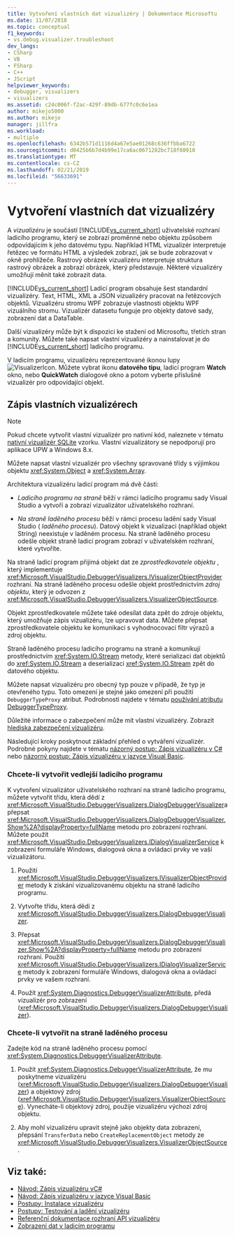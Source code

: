 ```yaml
---
title: Vytvoření vlastních dat vizualizéry | Dokumentace Microsoftu
ms.date: 11/07/2018
ms.topic: conceptual
f1_keywords:
- vs.debug.visualizer.troubleshoot
dev_langs:
- CSharp
- VB
- FSharp
- C++
- JScript
helpviewer_keywords:
- debugger, visualizers
- visualizers
ms.assetid: c24c006f-f2ac-429f-89db-677fc0c6e1ea
author: mikejo5000
ms.author: mikejo
manager: jillfra
ms.workload:
- multiple
ms.openlocfilehash: 6342b571d1116d4a67e5ae01268c636ffbba6722
ms.sourcegitcommit: d0425b6b7d4b99e17ca6ac0671282bc718f80910
ms.translationtype: MT
ms.contentlocale: cs-CZ
ms.lasthandoff: 02/21/2019
ms.locfileid: "56633691"
---
```

# <a name="create-custom-data-visualizers"></a>Vytvoření vlastních dat vizualizéry
 A *vizualizéru* je součástí [!INCLUDE[vs_current_short](../code-quality/includes/vs_current_short_md.md)] uživatelské rozhraní ladicího programu, který se zobrazí proměnné nebo objektu způsobem odpovídajícím k jeho datovému typu. Například HTML vizualizér interpretuje řetězec ve formátu HTML a výsledek zobrazí, jak se bude zobrazovat v okně prohlížeče. Rastrový obrázek vizualizéru interpretuje struktura rastrový obrázek a zobrazí obrázek, který představuje. Některé vizualizéry umožňují měnit také zobrazit data.

 [!INCLUDE[vs_current_short](../code-quality/includes/vs_current_short_md.md)] Ladicí program obsahuje šest standardní vizualizéry. Text, HTML, XML a JSON vizualizéry pracovat na řetězcových objektů. Vizualizéru stromu WPF zobrazuje vlastnosti objektu WPF vizuálního stromu. Vizualizér datasetu funguje pro objekty datové sady, zobrazení dat a DataTable.

Další vizualizéry může být k dispozici ke stažení od Microsoftu, třetích stran a komunity. Můžete také napsat vlastní vizualizéry a nainstalovat je do [!INCLUDE[vs_current_short](../code-quality/includes/vs_current_short_md.md)] ladicího programu.

V ladicím programu, vizualizéru reprezentované ikonou lupy ![VisualizerIcon](../debugger/media/dbg-tips-visualizer-icon.png "Vizualizéru ikonu"). Můžete vybrat ikonu **datového tipu**, ladicí program **Watch** okno, nebo **QuickWatch** dialogové okno a potom vyberte příslušné vizualizér pro odpovídající objekt.

## <a name="write-custom-visualizers"></a>Zápis vlastních vizualizérech

 > [!NOTE]
 > Pokud chcete vytvořit vlastní vizualizér pro nativní kód, naleznete v tématu [nativní vizualizér SQLite](https://github.com/Microsoft/VSSDK-Extensibility-Samples/tree/master/SqliteVisualizer) vzorku. Vlastní vizualizátory se nepodporují pro aplikace UPW a Windows 8.x.

Můžete napsat vlastní vizualizér pro všechny spravované třídy s výjimkou objektu <xref:System.Object> a <xref:System.Array>.

Architektura vizualizéru ladicí program má dvě části:

- *Ladicího programu na straně* běží v rámci ladicího programu sady Visual Studio a vytvoří a zobrazí vizualizátor uživatelského rozhraní.

- *Na straně laděného procesu* běží v rámci procesu ladění sady Visual Studio ( *laděného procesu*). Datový objekt k vizualizaci (například objekt String) neexistuje v laděném procesu. Na straně laděného procesu odešle objekt straně ladicí program zobrazí v uživatelském rozhraní, které vytvoříte.

Na straně ladicí program přijímá objekt dat ze *zprostředkovatele objektu* , který implementuje <xref:Microsoft.VisualStudio.DebuggerVisualizers.IVisualizerObjectProvider> rozhraní. Na straně laděného procesu odešle objekt prostřednictvím *zdroj objektu*, který je odvozen z <xref:Microsoft.VisualStudio.DebuggerVisualizers.VisualizerObjectSource>.

Objekt zprostředkovatele můžete také odesílat data zpět do zdroje objektu, který umožňuje zápis vizualizéru, lze upravovat data. Můžete přepsat zprostředkovatele objektu ke komunikaci s vyhodnocovací filtr výrazů a zdroj objektu.

Straně laděného procesu ladicího programu na straně a komunikují prostřednictvím <xref:System.IO.Stream> metody, které serializaci dat objektů do <xref:System.IO.Stream> a deserializaci <xref:System.IO.Stream> zpět do datového objektu.

Můžete napsat vizualizéru pro obecný typ pouze v případě, že typ je otevřeného typu. Toto omezení je stejné jako omezení při použití `DebuggerTypeProxy` atribut. Podrobnosti najdete v tématu [používání atributu DebuggerTypeProxy](../debugger/using-debuggertypeproxy-attribute.md).

Důležité informace o zabezpečení může mít vlastní vizualizéry. Zobrazit [hlediska zabezpečení vizualizéru](../debugger/visualizer-security-considerations.md).

Následující kroky poskytnout základní přehled o vytváření vizualizér. Podrobné pokyny najdete v tématu [názorný postup: Zápis vizualizéru v C# ](../debugger/walkthrough-writing-a-visualizer-in-csharp.md) nebo [názorný postup: Zápis vizualizéru v jazyce Visual Basic](../debugger/walkthrough-writing-a-visualizer-in-visual-basic.md).

### <a name="to-create-the-debugger-side"></a>Chcete-li vytvořit vedlejší ladicího programu

K vytvoření vizualizátor uživatelského rozhraní na straně ladicího programu, můžete vytvořit třídu, která dědí z <xref:Microsoft.VisualStudio.DebuggerVisualizers.DialogDebuggerVisualizer>a přepsat <xref:Microsoft.VisualStudio.DebuggerVisualizers.DialogDebuggerVisualizer.Show%2A?displayProperty=fullName> metodu pro zobrazení rozhraní. Můžete použít <xref:Microsoft.VisualStudio.DebuggerVisualizers.IDialogVisualizerService> k zobrazení formuláře Windows, dialogová okna a ovládací prvky ve vaší vizualizátoru.

1.  Použití <xref:Microsoft.VisualStudio.DebuggerVisualizers.IVisualizerObjectProvider> metody k získání vizualizovanému objektu na straně ladicího programu.

1.  Vytvořte třídu, která dědí z <xref:Microsoft.VisualStudio.DebuggerVisualizers.DialogDebuggerVisualizer>.

1.  Přepsat <xref:Microsoft.VisualStudio.DebuggerVisualizers.DialogDebuggerVisualizer.Show%2A?displayProperty=fullName> metodu pro zobrazení rozhraní. Použití <xref:Microsoft.VisualStudio.DebuggerVisualizers.IDialogVisualizerService> metody k zobrazení formuláře Windows, dialogová okna a ovládací prvky ve vašem rozhraní.

4.  Použít <xref:System.Diagnostics.DebuggerVisualizerAttribute>, předá vizualizér pro zobrazení (<xref:Microsoft.VisualStudio.DebuggerVisualizers.DialogDebuggerVisualizer>).

### <a name="to-create-the-debuggee-side"></a>Chcete-li vytvořit na straně laděného procesu

Zadejte kód na straně laděného procesu pomocí <xref:System.Diagnostics.DebuggerVisualizerAttribute>.

1.  Použít <xref:System.Diagnostics.DebuggerVisualizerAttribute>, že mu poskytneme vizualizéru (<xref:Microsoft.VisualStudio.DebuggerVisualizers.DialogDebuggerVisualizer>) a objektový zdroj (<xref:Microsoft.VisualStudio.DebuggerVisualizers.VisualizerObjectSource>). Vynecháte-li objektový zdroj, použije vizualizéru výchozí zdroj objektu.

1.  Aby mohl vizualizéru upravit stejně jako objekty data zobrazení, přepsání `TransferData` nebo `CreateReplacementObject` metody ze <xref:Microsoft.VisualStudio.DebuggerVisualizers.VisualizerObjectSource>.

## <a name="see-also"></a>Viz také:

- [Návod: Zápis vizualizéru vC#](../debugger/walkthrough-writing-a-visualizer-in-csharp.md)
- [Návod: Zápis vizualizéru v jazyce Visual Basic](../debugger/walkthrough-writing-a-visualizer-in-visual-basic.md)
- [Postupy: Instalace vizualizéru](../debugger/how-to-install-a-visualizer.md)
- [Postupy: Testování a ladění vizualizéru](../debugger/how-to-test-and-debug-a-visualizer.md)
- [Referenční dokumentace rozhraní API vizualizéru](../debugger/visualizer-api-reference.md)
- [Zobrazení dat v ladicím programu](../debugger/viewing-data-in-the-debugger.md)